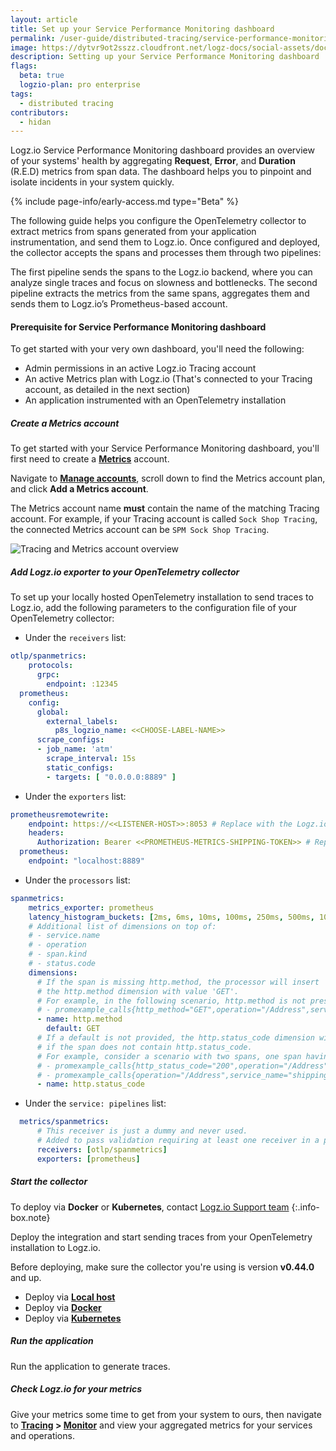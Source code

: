 ```yaml
---
layout: article
title: Set up your Service Performance Monitoring dashboard
permalink: /user-guide/distributed-tracing/service-performance-monitoring-setup
image: https://dytvr9ot2sszz.cloudfront.net/logz-docs/social-assets/docs-social.jpg
description: Setting up your Service Performance Monitoring dashboard
flags:
  beta: true
  logzio-plan: pro enterprise
tags: 
  - distributed tracing
contributors:
  - hidan
---
```


Logz.io Service Performance Monitoring dashboard provides an overview of your systems' health by aggregating **Request**, **Error**, and **Duration** (R.E.D) metrics from span data. The dashboard helps you to pinpoint and isolate incidents in your system quickly.

{% include page-info/early-access.md type="Beta" %}


The following guide helps you configure the OpenTelemetry collector to extract metrics from spans generated from your application instrumentation, and send them to Logz.io. Once configured and deployed, the collector accepts the spans and processes them through two pipelines:

The first pipeline sends the spans to the Logz.io backend, where you can analyze single traces and focus on slowness and bottlenecks. The second pipeline extracts the metrics from the same spans, aggregates them and sends them to Logz.io’s Prometheus-based account.

<div class="tasklist">


#### Prerequisite for Service Performance Monitoring dashboard

To get started with your very own dashboard, you'll need the following:

* Admin permissions in an active Logz.io Tracing account
* An active Metrics plan with Logz.io (That's connected to your Tracing account, as detailed in the next section)
* An application instrumented with an OpenTelemetry installation

##### Create a Metrics account

To get started with your Service Performance Monitoring dashboard, you'll first need to create a **[Metrics](https://app.logz.io/#/dashboard/metrics)** account.

Navigate to **[Manage accounts](https://app.logz.io/#/dashboard/settings/manage-accounts)**, scroll down to find the Metrics account plan, and click **Add a Metrics account**. 

The Metrics account name **must** contain the name of the matching Tracing account. For example, if your Tracing account is called `Sock Shop Tracing`, the connected Metrics account can be `SPM Sock Shop Tracing`.

![Tracing and Metrics account overview](https://dytvr9ot2sszz.cloudfront.net/logz-docs/distributed-tracing/tracing-and-metrics-accounts.png)

##### Add Logz.io exporter to your OpenTelemetry collector

To set up your locally hosted OpenTelemetry installation to send traces to Logz.io, add the following parameters to the configuration file of your OpenTelemetry collector:

* Under the `receivers` list:

```yaml
otlp/spanmetrics:
    protocols:
      grpc:
        endpoint: :12345
  prometheus:
    config:
      global:
        external_labels:
          p8s_logzio_name: <<CHOOSE-LABEL-NAME>>
      scrape_configs: 
      - job_name: 'atm'
        scrape_interval: 15s
        static_configs:
        - targets: [ "0.0.0.0:8889" ]
```

* Under the `exporters` list:

```yaml
prometheusremotewrite:
    endpoint: https://<<LISTENER-HOST>>:8053 # Replace with the Logz.io Listener URL for your region, configured to use port 8052 for http traffic, or port 8053 for https traffic. https://docs.logz.io/user-guide/accounts/account-region.html#available-regions
    headers:
      Authorization: Bearer <<PROMETHEUS-METRICS-SHIPPING-TOKEN>> # Replace with your Metrics token https://app.logz.io/#/dashboard/settings/manage-tokens/data-shipping?product=metrics
  prometheus:
    endpoint: "localhost:8889"
```

* Under the `processors` list:

```yaml
spanmetrics:
    metrics_exporter: prometheus
    latency_histogram_buckets: [2ms, 6ms, 10ms, 100ms, 250ms, 500ms, 1000ms, 10000ms, 100000ms, 1000000ms] #These are suggested latency buckets. You can configure the latency bucket to fit your data
    # Additional list of dimensions on top of:
    # - service.name
    # - operation
    # - span.kind
    # - status.code
    dimensions:
      # If the span is missing http.method, the processor will insert
      # the http.method dimension with value 'GET'.
      # For example, in the following scenario, http.method is not present in a span and so will be added as a dimension to the metric with value "GET":
      # - promexample_calls{http_method="GET",operation="/Address",service_name="shippingservice", span_kind="SPAN_KIND_SERVER",status_code="STATUS_CODE_UNSET"} 1
      - name: http.method
        default: GET
      # If a default is not provided, the http.status_code dimension will be omitted
      # if the span does not contain http.status_code.
      # For example, consider a scenario with two spans, one span having http.status_code=200 and another missing http.status_code. Two metrics would result with this configuration, one with the http_status_code omitted and the other included:
      # - promexample_calls{http_status_code="200",operation="/Address",service_name="shippingservice", span_kind="SPAN_KIND_SERVER",status_code="STATUS_CODE_UNSET"} 1
      # - promexample_calls{operation="/Address",service_name="shippingservice", span_kind="SPAN_KIND_SERVER",status_code="STATUS_CODE_UNSET"} 1
      - name: http.status_code
```

* Under the `service: pipelines` list:

```yaml
  metrics/spanmetrics:
      # This receiver is just a dummy and never used.
      # Added to pass validation requiring at least one receiver in a pipeline.
      receivers: [otlp/spanmetrics]
      exporters: [prometheus]
```

##### Start the collector

To deploy via **Docker** or **Kubernetes**, contact [Logz.io Support team](mailto:help@logz.io)
{:.info-box.note}

Deploy the integration and start sending traces from your OpenTelemetry installation to Logz.io. 

Before deploying, make sure the collector you're using is version **v0.44.0** and up.

* Deploy via **[Local host](https://app.logz.io/#/dashboard/send-your-data/tracing-sources/opentelemetry?type=local-host)**
* Deploy via **[Docker](https://app.logz.io/#/dashboard/send-your-data/tracing-sources/opentelemetry?type=docker)**
* Deploy via **[Kubernetes](https://app.logz.io/#/dashboard/send-your-data/tracing-sources/opentelemetry?type=kubernetes)**


##### Run the application

Run the application to generate traces.

##### Check Logz.io for your metrics

Give your metrics some time to get from your system to ours, then navigate to **[Tracing](https://app.logz.io/#/dashboard/jaeger/) > [Monitor](https://app.logz.io/#/dashboard/jaeger/monitor)** and view your aggregated metrics for your services and operations.



<!--
#### To generate a Service Performance Monitoring dashboard: 
{:.no_toc}  



##### Create a Metrics account

_You must have admin permissions for the Logz.io account to view and edit the **Manage accounts** page._

1. Navigate to **Tracing** > <a href="https://app.logz.io/#/dashboard/settings/manage-accounts" target ="_blank"> **Manage accounts** > **Get my Metrics account**.
3. Choose a name for your account. The new Metrics account name **must contain** your Tracing account name.
4. Pick your preferred number of unique metrics and **Create** the account.
3. Copy the new Metrics account token.

![Account management screen](https://dytvr9ot2sszz.cloudfront.net/logz-docs/distributed-tracing/manage-accounts-metrics-creation.png)


##### Install and run the Span Metrics Processor

Logz.io captures end-to-end distributed transactions from your applications and infrastructure with trace spans sent via the Spanmetrics OpenTelemetry collector, which you install inside your environment.

The Span Metrics Processor processes spans on the go, emitting R.E.D metrics at configurable time intervals.

[This link takes you to the OpenTelemetry installation.](https://app.logz.io/#/dashboard/send-your-data/tracing-sources/opentelemetry) 
The information is also available in the **Logz.io Docs**, in [**Ship your data > OpenTelemetry installation**](https://docs.logz.io/shipping/tracing-sources/opentelemetry.html).

To configure your spanmetrics processor, make sure you use your **Metrics** account token, name and region.


```yaml
receivers:
  jaeger:
    protocols:
      grpc:
      thrift_binary:
      thrift_compact:
      thrift_http:
​
  otlp/spanmetrics:
    protocols:
      grpc:
        endpoint: :12345
  otlp:
    protocols:
      grpc:
        endpoint: :4317
  prometheus:
    config:
      global:
        external_labels:
          p8s_logzio_name: # Enter chosen name
      scrape_configs: 
      - job_name: '' # Enter job name
        scrape_interval: 15s
        static_configs:
        - targets: [ "0.0.0.0:8889" ]
​
exporters:
  logzio:
    account_token: " " # Enter your account token
    region: "us" # Enter your region
  prometheusremotewrite:
    endpoint: https://listener-us.logz.io:8053
    headers:
      Authorization: Bearer duwFfWzoOBTUgavSxtAacNWwXbwgPcnx
  prometheus:
    endpoint: "localhost:8889"
  logging:
​
processors:
  batch:
  spanmetrics:
    metrics_exporter: prometheus
    latency_histogram_buckets: [2ms, 6ms, 10ms, 100ms, 250ms, 500ms, 1000ms, 10000ms, 100000ms, 1000000ms]
    # Additional list of dimensions on top of:
    # - service.name
    # - operation
    # - span.kind
    # - status.code
    dimensions:
      # If the span is missing http.method, the processor will insert
      # the http.method dimension with value 'GET'.
      # For example, in the following scenario, http.method is not present in a span and so will be added as a dimension to the metric with value "GET":
      # - promexample_calls{http_method="GET",operation="/Address",service_name="shippingservice", span_kind="SPAN_KIND_SERVER",status_code="STATUS_CODE_UNSET"} 1
      - name: http.method
        default: GET
      # If a default is not provided, the http.status_code dimension will be omitted
      # if the span does not contain http.status_code.
      # For example, consider a scenario with two spans, one span having http.status_code=200 and another missing http.status_code. Two metrics would result with this configuration, one with the http_status_code omitted and the other included:
      # - promexample_calls{http_status_code="200",operation="/Address",service_name="shippingservice", span_kind="SPAN_KIND_SERVER",status_code="STATUS_CODE_UNSET"} 1
      # - promexample_calls{operation="/Address",service_name="shippingservice",span_kind="SPAN_KIND_SERVER", status_code="STATUS_CODE_UNSET"} 1
      - name: http.status_code    
​
extensions:
  pprof:
    endpoint: :1777
  zpages:
    endpoint: :55679
  health_check:
​
service:
  extensions: [health_check, pprof, zpages]
  pipelines:
    traces:
      receivers: [jaeger]
      processors: [spanmetrics,batch]
      exporters: [logzio]
    metrics/spanmetrics:
      # This receiver is just a dummy and never used.
      # Added to pass validation requiring at least one receiver in a pipeline.
      receivers: [otlp/spanmetrics]
      exporters: [prometheus]
    metrics:
      receivers: [otlp,prometheus]
      exporters: [logging,prometheusremotewrite]      
  telemetry:
    logs:
      level: "error"
````

<!--
The OpenTelemetry repository offers configuration examples, such as:

* [Exporter not found](https://github.com/open-telemetry/opentelemetry-collector-contrib/blob/main/processor/spanmetricsprocessor/testdata/config-exporter-not-found.yaml) - Where the configured 'metrics_exporter' within spanprocessor, cannot be found in any pipeline, leading to a config validation error
* [3-pipeline configuration](https://github.com/open-telemetry/opentelemetry-collector-contrib/blob/main/processor/spanmetricsprocessor/testdata/config-3-pipelines.yaml) - When a user wishes to perform further processing of aggregated span metrics prior to exporting (traces -> metrics-proxy-pipeline -> metrics)
* [And more](https://github.com/open-telemetry/opentelemetry-collector-contrib/tree/main/processor/spanmetricsprocessor/testdata)
-->
<!--
##### View your Service Performance Monitoring dashboard

Once you've finished the setup, the new dashboard will be available under your Tracing account. To view it, navigate to the [Tracing account](https://app.logz.io/#/dashboard/jaeger/monitoring), and click on the **Monitoring** tab:

![Service Performance Monitoring dashboard](https://dytvr9ot2sszz.cloudfront.net/logz-docs/distributed-tracing/spm-main-dashboard.png)

The dashboard includes a breakdown of R.E.D data (Requests, Errors and Delay) based on the operations running inside the chosen service.

To learn more about the Service Performance Monitoring dashboard, what it includes and how you can utilize it, **[check out our detailed overview](https://docs.logz.io/user-guide/distributed-tracing/service-performance-monitoring#service-performance-monitoring-dashboard)**.
-->
</div>